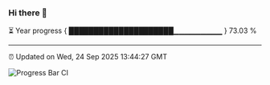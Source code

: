 ### Hi there 👋

⏳ Year progress { █████████████████████▁▁▁▁▁▁▁▁▁ } 73.03 %

---

⏰ Updated on Wed, 24 Sep 2025 13:44:27 GMT

![Progress Bar CI](https://github.com/IshwaranRudhara/GIT-ACTION/workflows/Progress%20Bar%20CI/badge.svg)
